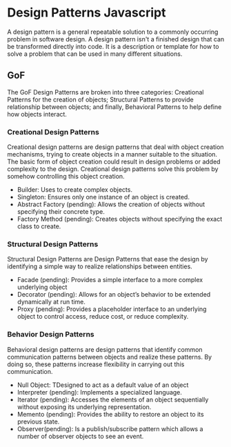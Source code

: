 # Design Patterns Javascript
A design pattern is a general repeatable solution to a commonly occurring problem in software design. A design pattern isn't a finished design that can be transformed directly into code. It is a description or template for how to solve a problem that can be used in many different situations.


## GoF
The GoF Design Patterns are broken into three categories: Creational Patterns for the creation of objects; Structural Patterns to provide relationship between objects; and finally, Behavioral Patterns to help define how objects interact.

### Creational Design Patterns
Creational design patterns are design patterns that deal with object creation mechanisms, trying to create objects in a manner suitable to the situation. The basic form of object creation could result in design problems or added complexity to the design. Creational design patterns solve this problem by somehow controlling this object creation.
- Builder: Uses to create complex objects. 
- Singleton: Ensures only one instance of an object is created.
- Abstract Factory (pending): Allows the creation of objects without specifying their concrete type.
- Factory Method (pending): Creates objects without specifying the exact class to create.

### Structural Design Patterns
Structural Design Patterns are Design Patterns that ease the design by identifying a simple way to realize relationships between entities.

- Facade (pending): Provides a simple interface to a more complex underlying object
- Decorator (pending): Allows for an object’s behavior to be extended dynamically at run time.
- Proxy (pending): Provides a placeholder interface to an underlying object to control access, reduce cost, or reduce complexity.

### Behavior Design Patterns
Behavioral design patterns are design patterns that identify common communication patterns between objects and realize these patterns. By doing so, these patterns increase flexibility in carrying out this communication.

- Null Object: TDesigned to act as a default value of an object
- Interpreter (pending): Implements a specialized language.
- Iterator (pending): Accesses the elements of an object sequentially without exposing its underlying representation.
- Memento (pending): Provides the ability to restore an object to its previous state.
- Observer(pending): Is a publish/subscribe pattern which allows a number of observer objects to see an event.